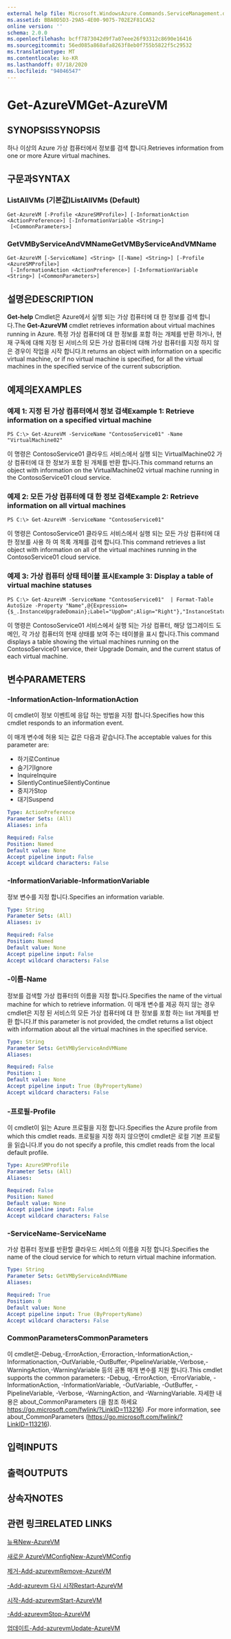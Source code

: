 ```yaml
---
external help file: Microsoft.WindowsAzure.Commands.ServiceManagement.dll-Help.xml
ms.assetid: BBA0D5D3-29A5-4E00-9075-702E2F81CA52
online version: ''
schema: 2.0.0
ms.openlocfilehash: bcff7873042d9f7a07eee26f93312c8690e16416
ms.sourcegitcommit: 56ed085a868afa8263f8eb0f755b5822f5c29532
ms.translationtype: MT
ms.contentlocale: ko-KR
ms.lasthandoff: 07/18/2020
ms.locfileid: "94046547"
---
```

# <span data-ttu-id="cb434-101">Get-AzureVM</span><span class="sxs-lookup"><span data-stu-id="cb434-101">Get-AzureVM</span></span>

## <span data-ttu-id="cb434-102">SYNOPSIS</span><span class="sxs-lookup"><span data-stu-id="cb434-102">SYNOPSIS</span></span>
<span data-ttu-id="cb434-103">하나 이상의 Azure 가상 컴퓨터에서 정보를 검색 합니다.</span><span class="sxs-lookup"><span data-stu-id="cb434-103">Retrieves information from one or more Azure virtual machines.</span></span>

## <span data-ttu-id="cb434-104">구문과</span><span class="sxs-lookup"><span data-stu-id="cb434-104">SYNTAX</span></span>

### <span data-ttu-id="cb434-105">ListAllVMs (기본값)</span><span class="sxs-lookup"><span data-stu-id="cb434-105">ListAllVMs (Default)</span></span>
```
Get-AzureVM [-Profile <AzureSMProfile>] [-InformationAction <ActionPreference>] [-InformationVariable <String>]
 [<CommonParameters>]
```

### <span data-ttu-id="cb434-106">GetVMByServiceAndVMName</span><span class="sxs-lookup"><span data-stu-id="cb434-106">GetVMByServiceAndVMName</span></span>
```
Get-AzureVM [-ServiceName] <String> [[-Name] <String>] [-Profile <AzureSMProfile>]
 [-InformationAction <ActionPreference>] [-InformationVariable <String>] [<CommonParameters>]
```

## <span data-ttu-id="cb434-107">설명은</span><span class="sxs-lookup"><span data-stu-id="cb434-107">DESCRIPTION</span></span>
<span data-ttu-id="cb434-108">**Get-help** Cmdlet은 Azure에서 실행 되는 가상 컴퓨터에 대 한 정보를 검색 합니다.</span><span class="sxs-lookup"><span data-stu-id="cb434-108">The **Get-AzureVM** cmdlet retrieves information about virtual machines running in Azure.</span></span>
<span data-ttu-id="cb434-109">특정 가상 컴퓨터에 대 한 정보를 포함 하는 개체를 반환 하거나, 현재 구독에 대해 지정 된 서비스의 모든 가상 컴퓨터에 대해 가상 컴퓨터를 지정 하지 않은 경우이 작업을 시작 합니다.</span><span class="sxs-lookup"><span data-stu-id="cb434-109">It returns an object with information on a specific virtual machine, or if no virtual machine is specified, for all the virtual machines in the specified service of the current subscription.</span></span>

## <span data-ttu-id="cb434-110">예제의</span><span class="sxs-lookup"><span data-stu-id="cb434-110">EXAMPLES</span></span>

### <span data-ttu-id="cb434-111">예제 1: 지정 된 가상 컴퓨터에서 정보 검색</span><span class="sxs-lookup"><span data-stu-id="cb434-111">Example 1: Retrieve information on a specified virtual machine</span></span>
```
PS C:\> Get-AzureVM -ServiceName "ContosoService01" -Name "VirtualMachine02"
```

<span data-ttu-id="cb434-112">이 명령은 ContosoService01 클라우드 서비스에서 실행 되는 VirtualMachine02 가상 컴퓨터에 대 한 정보가 포함 된 개체를 반환 합니다.</span><span class="sxs-lookup"><span data-stu-id="cb434-112">This command returns an object with information on the VirtualMachine02 virtual machine running in the ContosoService01 cloud service.</span></span>

### <span data-ttu-id="cb434-113">예제 2: 모든 가상 컴퓨터에 대 한 정보 검색</span><span class="sxs-lookup"><span data-stu-id="cb434-113">Example 2: Retrieve information on all virtual machines</span></span>
```
PS C:\> Get-AzureVM -ServiceName "ContosoService01"
```

<span data-ttu-id="cb434-114">이 명령은 ContosoService01 클라우드 서비스에서 실행 되는 모든 가상 컴퓨터에 대 한 정보를 사용 하 여 목록 개체를 검색 합니다.</span><span class="sxs-lookup"><span data-stu-id="cb434-114">This command retrieves a list object with information on all of the virtual machines running in the ContosoService01 cloud service.</span></span>

### <span data-ttu-id="cb434-115">예제 3: 가상 컴퓨터 상태 테이블 표시</span><span class="sxs-lookup"><span data-stu-id="cb434-115">Example 3: Display a table of virtual machine statuses</span></span>
```
PS C:\> Get-AzureVM -ServiceName "ContosoService01"  | Format-Table AutoSize -Property "Name",@{Expression={$_.InstanceUpgradeDomain};Label="UpgDom";Align="Right"},"InstanceStatus"
```

<span data-ttu-id="cb434-116">이 명령은 ContosoService01 서비스에서 실행 되는 가상 컴퓨터, 해당 업그레이드 도메인, 각 가상 컴퓨터의 현재 상태를 보여 주는 테이블을 표시 합니다.</span><span class="sxs-lookup"><span data-stu-id="cb434-116">This command displays a table showing the virtual machines running on the ContosoService01 service, their Upgrade Domain, and the current status of each virtual machine.</span></span>

## <span data-ttu-id="cb434-117">변수</span><span class="sxs-lookup"><span data-stu-id="cb434-117">PARAMETERS</span></span>

### <span data-ttu-id="cb434-118">-InformationAction</span><span class="sxs-lookup"><span data-stu-id="cb434-118">-InformationAction</span></span>
<span data-ttu-id="cb434-119">이 cmdlet이 정보 이벤트에 응답 하는 방법을 지정 합니다.</span><span class="sxs-lookup"><span data-stu-id="cb434-119">Specifies how this cmdlet responds to an information event.</span></span>

<span data-ttu-id="cb434-120">이 매개 변수에 허용 되는 값은 다음과 같습니다.</span><span class="sxs-lookup"><span data-stu-id="cb434-120">The acceptable values for this parameter are:</span></span>

- <span data-ttu-id="cb434-121">하기로</span><span class="sxs-lookup"><span data-stu-id="cb434-121">Continue</span></span>
- <span data-ttu-id="cb434-122">숨기기</span><span class="sxs-lookup"><span data-stu-id="cb434-122">Ignore</span></span>
- <span data-ttu-id="cb434-123">Inquire</span><span class="sxs-lookup"><span data-stu-id="cb434-123">Inquire</span></span>
- <span data-ttu-id="cb434-124">SilentlyContinue</span><span class="sxs-lookup"><span data-stu-id="cb434-124">SilentlyContinue</span></span>
- <span data-ttu-id="cb434-125">중지가</span><span class="sxs-lookup"><span data-stu-id="cb434-125">Stop</span></span>
- <span data-ttu-id="cb434-126">대기</span><span class="sxs-lookup"><span data-stu-id="cb434-126">Suspend</span></span>

```yaml
Type: ActionPreference
Parameter Sets: (All)
Aliases: infa

Required: False
Position: Named
Default value: None
Accept pipeline input: False
Accept wildcard characters: False
```

### <span data-ttu-id="cb434-127">-InformationVariable</span><span class="sxs-lookup"><span data-stu-id="cb434-127">-InformationVariable</span></span>
<span data-ttu-id="cb434-128">정보 변수를 지정 합니다.</span><span class="sxs-lookup"><span data-stu-id="cb434-128">Specifies an information variable.</span></span>

```yaml
Type: String
Parameter Sets: (All)
Aliases: iv

Required: False
Position: Named
Default value: None
Accept pipeline input: False
Accept wildcard characters: False
```

### <span data-ttu-id="cb434-129">-이름</span><span class="sxs-lookup"><span data-stu-id="cb434-129">-Name</span></span>
<span data-ttu-id="cb434-130">정보를 검색할 가상 컴퓨터의 이름을 지정 합니다.</span><span class="sxs-lookup"><span data-stu-id="cb434-130">Specifies the name of the virtual machine for which to retrieve information.</span></span>
<span data-ttu-id="cb434-131">이 매개 변수를 제공 하지 않는 경우 cmdlet은 지정 된 서비스의 모든 가상 컴퓨터에 대 한 정보를 포함 하는 list 개체를 반환 합니다.</span><span class="sxs-lookup"><span data-stu-id="cb434-131">If this parameter is not provided, the cmdlet returns a list object with information about all the virtual machines in the specified service.</span></span>

```yaml
Type: String
Parameter Sets: GetVMByServiceAndVMName
Aliases: 

Required: False
Position: 1
Default value: None
Accept pipeline input: True (ByPropertyName)
Accept wildcard characters: False
```

### <span data-ttu-id="cb434-132">-프로필</span><span class="sxs-lookup"><span data-stu-id="cb434-132">-Profile</span></span>
<span data-ttu-id="cb434-133">이 cmdlet이 읽는 Azure 프로필을 지정 합니다.</span><span class="sxs-lookup"><span data-stu-id="cb434-133">Specifies the Azure profile from which this cmdlet reads.</span></span>
<span data-ttu-id="cb434-134">프로필을 지정 하지 않으면이 cmdlet은 로컬 기본 프로필을 읽습니다.</span><span class="sxs-lookup"><span data-stu-id="cb434-134">If you do not specify a profile, this cmdlet reads from the local default profile.</span></span>

```yaml
Type: AzureSMProfile
Parameter Sets: (All)
Aliases: 

Required: False
Position: Named
Default value: None
Accept pipeline input: False
Accept wildcard characters: False
```

### <span data-ttu-id="cb434-135">-ServiceName</span><span class="sxs-lookup"><span data-stu-id="cb434-135">-ServiceName</span></span>
<span data-ttu-id="cb434-136">가상 컴퓨터 정보를 반환할 클라우드 서비스의 이름을 지정 합니다.</span><span class="sxs-lookup"><span data-stu-id="cb434-136">Specifies the name of the cloud service for which to return virtual machine information.</span></span>

```yaml
Type: String
Parameter Sets: GetVMByServiceAndVMName
Aliases: 

Required: True
Position: 0
Default value: None
Accept pipeline input: True (ByPropertyName)
Accept wildcard characters: False
```

### <span data-ttu-id="cb434-137">CommonParameters</span><span class="sxs-lookup"><span data-stu-id="cb434-137">CommonParameters</span></span>
<span data-ttu-id="cb434-138">이 cmdlet은-Debug,-ErrorAction,-Erroraction,-InformationAction,-Informationaction,-OutVariable,-OutBuffer,-PipelineVariable,-Verbose,-WarningAction,-WarningVariable 등의 공통 매개 변수를 지원 합니다.</span><span class="sxs-lookup"><span data-stu-id="cb434-138">This cmdlet supports the common parameters: -Debug, -ErrorAction, -ErrorVariable, -InformationAction, -InformationVariable, -OutVariable, -OutBuffer, -PipelineVariable, -Verbose, -WarningAction, and -WarningVariable.</span></span> <span data-ttu-id="cb434-139">자세한 내용은 about_CommonParameters (을 참조 하세요 https://go.microsoft.com/fwlink/?LinkID=113216) .</span><span class="sxs-lookup"><span data-stu-id="cb434-139">For more information, see about_CommonParameters (https://go.microsoft.com/fwlink/?LinkID=113216).</span></span>

## <span data-ttu-id="cb434-140">입력</span><span class="sxs-lookup"><span data-stu-id="cb434-140">INPUTS</span></span>

## <span data-ttu-id="cb434-141">출력</span><span class="sxs-lookup"><span data-stu-id="cb434-141">OUTPUTS</span></span>

## <span data-ttu-id="cb434-142">상속자</span><span class="sxs-lookup"><span data-stu-id="cb434-142">NOTES</span></span>

## <span data-ttu-id="cb434-143">관련 링크</span><span class="sxs-lookup"><span data-stu-id="cb434-143">RELATED LINKS</span></span>

[<span data-ttu-id="cb434-144">뉴욕</span><span class="sxs-lookup"><span data-stu-id="cb434-144">New-AzureVM</span></span>](./New-AzureVM.md)

[<span data-ttu-id="cb434-145">새로운 AzureVMConfig</span><span class="sxs-lookup"><span data-stu-id="cb434-145">New-AzureVMConfig</span></span>](./New-AzureVMConfig.md)

[<span data-ttu-id="cb434-146">제거-Add-azurevm</span><span class="sxs-lookup"><span data-stu-id="cb434-146">Remove-AzureVM</span></span>](./Remove-AzureVM.md)

[<span data-ttu-id="cb434-147">-Add-azurevm 다시 시작</span><span class="sxs-lookup"><span data-stu-id="cb434-147">Restart-AzureVM</span></span>](./Restart-AzureVM.md)

[<span data-ttu-id="cb434-148">시작-Add-azurevm</span><span class="sxs-lookup"><span data-stu-id="cb434-148">Start-AzureVM</span></span>](./Start-AzureVM.md)

[<span data-ttu-id="cb434-149">-Add-azurevm</span><span class="sxs-lookup"><span data-stu-id="cb434-149">Stop-AzureVM</span></span>](./Stop-AzureVM.md)

[<span data-ttu-id="cb434-150">업데이트-Add-azurevm</span><span class="sxs-lookup"><span data-stu-id="cb434-150">Update-AzureVM</span></span>](./Update-AzureVM.md)


